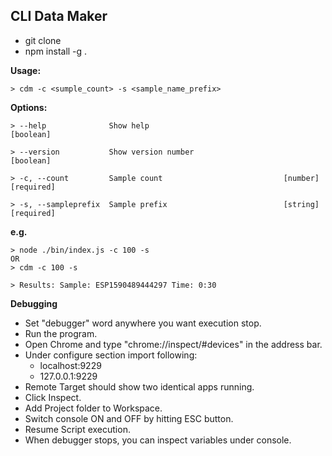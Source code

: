 ## CLI Data Maker
  - git clone
  - npm install -g .


**Usage:**
    
    > cdm -c <sumple_count> -s <sample_name_prefix>

**Options:**

    > --help              Show help                                        [boolean]
 
    > --version           Show version number                              [boolean]
 
    > -c, --count         Sample count                           [number] [required]
 
    > -s, --sampleprefix  Sample prefix                          [string] [required]

**e.g.**
    
    > node ./bin/index.js -c 100 -s
    OR
    > cdm -c 100 -s
  
    > Results: Sample: ESP1590489444297 Time: 0:30

**Debugging**

- Set "debugger" word anywhere you want execution stop. 
- Run the program.
- Open Chrome and type "chrome://inspect/#devices" in the address bar.
- Under configure section import following:
    - localhost:9229
    - 127.0.0.1:9229
- Remote Target should show two identical apps running.
- Click Inspect.
- Add Project folder to Workspace.
- Switch console ON and OFF by hitting ESC button.
- Resume Script execution.
- When debugger stops, you can inspect variables under console.
